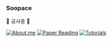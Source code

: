 ### Soopace

👷 공사중 👷

[![About.me](https://img.shields.io/badge/About.me-FFFFFF.svg?&style=for-the-badge&logo=About.me&logoColor=00A98F&link=https://simonjisu.github.io)](https://simonjisu.github.io)
[![Paper Reading](https://img.shields.io/badge/Paper_Reading-FFFFFF.svg?&style=for-the-badge&logo=ReadtheDocs&logoColor=0288D1&link=https://simonjisu.github.io/PaperReading)](https://simonjisu.github.io/PaperReading)
[![Tutorials](https://img.shields.io/badge/Tutorials-FFFFFF.svg?&style=for-the-badge&logo=ReadtheDocs&logoColor=E44332&link=https://simonjisu.github.io/Tutorials)](https://simonjisu.github.io/Tutorials)
